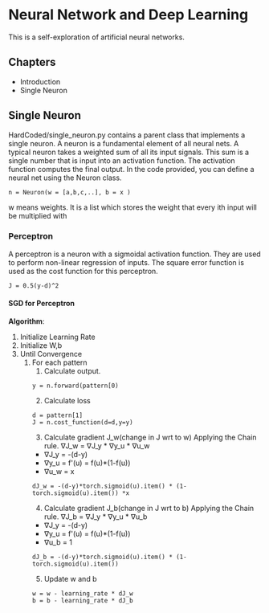 # Neural Network and Deep Learning
This is a self-exploration of artificial neural networks.

## Chapters
- Introduction
- Single Neuron




## Single Neuron
HardCoded/single_neuron.py contains a parent class that implements a single neuron. 
A neuron is a fundamental element of all neural nets. A typical neuron takes a weighted sum of all its input signals. This sum is a single number that is input into an activation function. The activation function computes the final output. In the code provided, you can define a neural net using the Neuron class.
``` 
n = Neuron(w = [a,b,c,..], b = x )
```

w means weights. It is a list which stores the weight that every ith input will be multiplied with 


### Perceptron
A perceptron is a neuron with a sigmoidal activation function. They are used to perform non-linear regression of inputs.
The square error function is used as the cost function for this perceptron. 
```
J = 0.5(y-d)^2
```

#### SGD for Perceptron
  __Algorithm__:
  1. Initialize Learning Rate
  2. Initialize W,b
  3. Until Convergence
      1. For each pattern
          1. Calculate output.
          ```
          y = n.forward(pattern[0)
          ```
          2. Calculate loss 
          ```
          d = pattern[1]
          J = n.cost_function(d=d,y=y)
          ```
          3. Calculate gradient J_w(change in J wrt to w)
          Applying the Chain rule. ∇J_w = ∇J_y * ∇y_u * ∇u_w
          - ∇J_y = -(d-y)
          - ∇y_u = f'(u) = f(u)*(1-f(u))
          - ∇u_w = x
          ```
          dJ_w = -(d-y)*torch.sigmoid(u).item() * (1-torch.sigmoid(u).item()) *x
          ```
          4. Calculate gradient J_b(change in J wrt to b)
          Applying the Chain rule. ∇J_b = ∇J_y * ∇y_u * ∇u_b
          - ∇J_y = -(d-y)
          - ∇y_u = f'(u) = f(u)*(1-f(u))
          - ∇u_b = 1
          ```
          dJ_b = -(d-y)*torch.sigmoid(u).item() * (1-torch.sigmoid(u).item())
          ```
            5. Update w and b 
            ```
            w = w - learning_rate * dJ_w
            b = b - learning_rate * dJ_b
            ```



